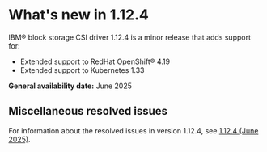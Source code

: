 # What's new in 1.12.4

IBM® block storage CSI driver 1.12.4 is a minor release that adds support for:

- Extended support to RedHat OpenShift® 4.19
- Extended support to Kubernetes 1.33

**General availability date:** June 2025

## Miscellaneous resolved issues

For information about the resolved issues in version 1.12.4, see [1.12.4 (June 2025)](changelog_1.12.4.md).
